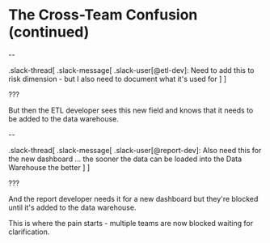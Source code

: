 # The Cross-Team Confusion (continued)

--

.slack-thread[
.slack-message[
.slack-user[@etl-dev]: Need to add this to risk dimension - but I also need to document what it's used for
]
]

???

But then the ETL developer sees this new field and knows that it needs to be added to the data warehouse.

--

.slack-thread[
.slack-message[
.slack-user[@report-dev]: Also need this for the new dashboard ... the sooner the data can be loaded into the Data Warehouse the better
]
]

???

And the report developer needs it for a new dashboard but they're blocked until it's added to the data warehouse.

This is where the pain starts - multiple teams are now blocked waiting for clarification.
